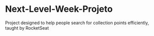 # Next-Level-Week-Projeto
Project designed to help people search for collection points efficiently, taught by RocketSeat
